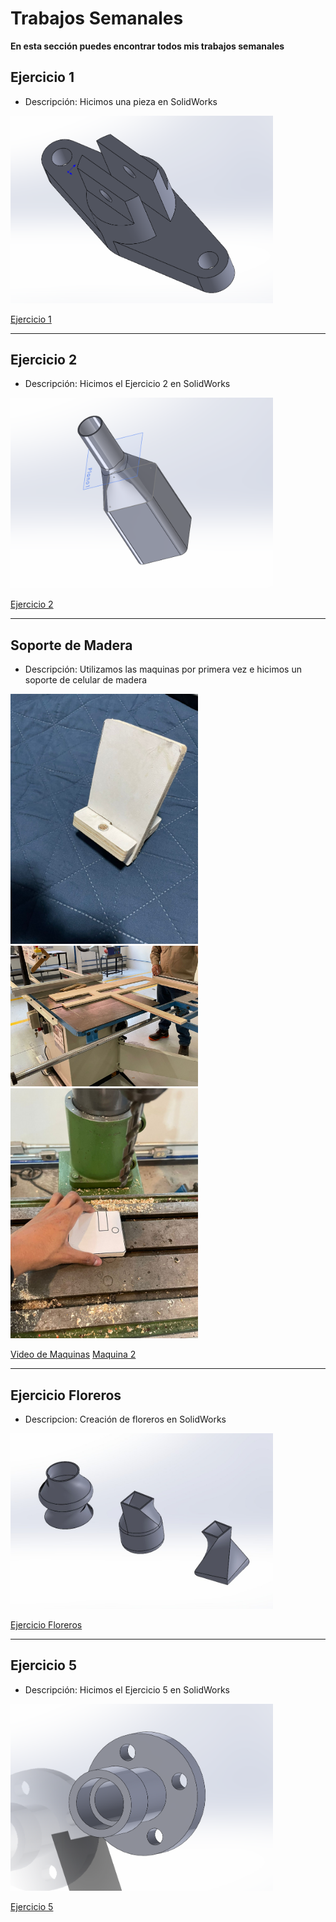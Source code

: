 # **Trabajos Semanales**

**En esta sección puedes encontrar todos mis trabajos semanales**


## **Ejercicio 1**

- Descripción: Hicimos una pieza en SolidWorks

<img src = "./recursos/imgs/proyecto_sem1_1.png" alt="proyectosem1" width="420">

[Ejercicio 1](recursos/archivos/Ejercicio_5.SLDPRT)

---

## **Ejercicio 2**

- Descripción: Hicimos el Ejercicio 2 en SolidWorks

<img src = "./recursos/imgs/Ejercicio2.png" alt="Ejercicio2" width="420">

[Ejercicio 2](recursos/archivos/Ejercicio2.SLDPRT)

---

## **Soporte de Madera**

- Descripción: Utilizamos las maquinas por primera vez e hicimos un soporte de celular de madera 

<img src = "./recursos/imgs/soportemadera.jpeg" alt="soportemadera" width="300">
<img src = "./recursos/imgs/spm1.jpeg" alt="soportemadera" width="300">
<img src = "./recursos/imgs/spm2.jpeg" alt="soportemadera" width="300">

[Video de Maquinas](recursos/archivos/Maquina1.mp4)
[Maquina 2](recursos/archivos/Maquina2.mp4)


---

## **Ejercicio Floreros**

- Descripcion: Creación de floreros en SolidWorks

<img src = "./recursos/imgs/Florero.jpeg" alt="Florero" width="420">
  
[Ejercicio Floreros](recursos/archivos/Florero.SLDPRT)

---

## **Ejercicio 5**

- Descripción: Hicimos el Ejercicio 5 en SolidWorks

<img src = "./recursos/imgs/Ejercicio5.png" alt="Ejercicio5" width="420">

[Ejercicio 5](recursos/archivos/Ejercicio_5.SLDPRT)



